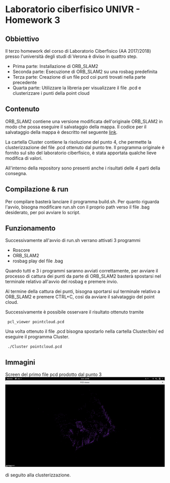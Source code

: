 # Laboratorio ciberfisico UNIVR -  Homework 3
## Obbiettivo

Il terzo homework del corso di Laboratorio Ciberfisico (AA 2017/2018) presso l'università degli studi di Verona è diviso in quattro step. 
 - Prima parte:  Installazione di ORB_SLAM2
 - Seconda parte: Esecuzione di ORB_SLAM2 su una rosbag predefinita
 - Terza parte: Creazione di un file pcd coi punti trovati nella parte precedente
 - Quarta parte: Utilizzare la libreria per visualizzare il file .pcd e clusterizzare i punti della point cloud 

## Contenuto

ORB_SLAM2 contiene una versione modificata dell'originale ORB_SLAM2 in modo che possa eseguire il salvataggio della mappa. Il codice per il salvataggio della mappa è descritto nel seguente [link](https://medium.com/@j.zijlmans/orb-slam-2052515bd84c).

La cartella Cluster contiene la risoluzione del punto 4, che permette la clusterizzazione del file .pcd ottenuto dal punto tre. Il programma originale è fornito sul sito del laboratorio ciberfisico, è stata apportata qualche lieve modifica di valori.

All'interno della repository sono presenti anche i risultati delle 4 parti della consegna.

## Compilazione & run

Per compilare basterà lanciare il programma build.sh.
Per quanto riguarda l'avvio, bisogna modificare run.sh con il proprio path verso il file .bag desiderato, per poi avviare lo script.

## Funzionamento 

Successivamente all'avvio di run.sh verrano attivati 3 programmi
 - Roscore
 - ORB_SLAM2
 - rosbag play del file .bag 

Quando tutti e 3 i programmi saranno avviati correttamente, per avviare il processo di cattura dei punti da parte di ORB_SLAM2 basterà spostarsi nel terminale relativo all'avvio del rosbag e premere invio.


Al termine della cattura dei punti, bisogna sportarsi sul terminale relativo a ORB_SLAM2 e premere CTRL+C, così da avviare il salvataggio del point cloud. 

Successivamente è possibile osservare il risultato ottenuto tramite 
```
 pcl_viewer pointcloud.pcd 
```

Una volta ottenuto il file .pcd bisogna spostarlo nella cartella Cluster/bin/ ed eseguire il programma Cluster.

```
 ./Cluster pointcloud.pcd 
```

## Immagini
Screen del primo file pcd prodotto dal punto 3
![alt text](images/first_pcl.png)

di seguito alla clusterizzazione. 

